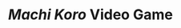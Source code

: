 ---
layout: post
title: <em>Machi Koro</em> Video Game
description: 
image: test-image.jpg
image-description: Test image!
categories: Software

time-period: Summer 2017

---